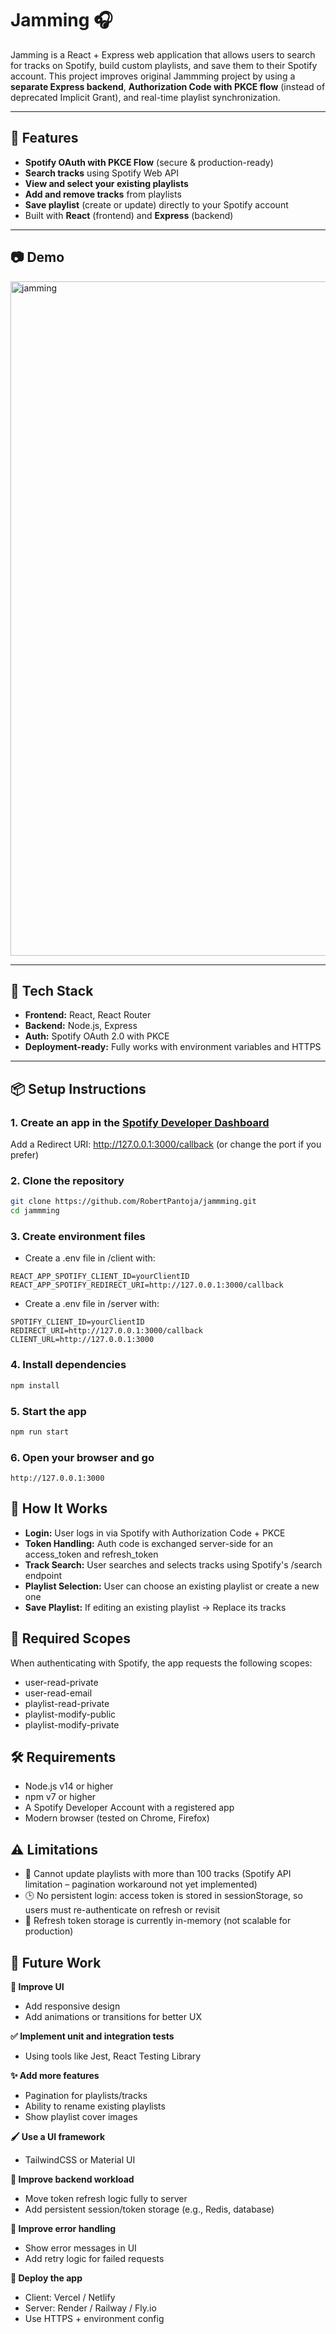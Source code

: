 # Jamming 🎧

Jamming is a React + Express web application that allows users to search for tracks on Spotify, build custom playlists, and save them to their Spotify account. This project improves original Jammming project by using a **separate Express backend**, **Authorization Code with PKCE flow** (instead of deprecated Implicit Grant), and real-time playlist synchronization.

---

## 🚀 Features

- **Spotify OAuth with PKCE Flow** (secure & production-ready)
- **Search tracks** using Spotify Web API
- **View and select your existing playlists**
- **Add and remove tracks** from playlists
- **Save playlist** (create or update) directly to your Spotify account
- Built with **React** (frontend) and **Express** (backend)

---

## 📷 Demo

<img width="1800" height="1079" alt="jamming" src="https://github.com/user-attachments/assets/48d0180c-7b16-4be1-aae1-9e5959541dfc" />

---

## 🧱 Tech Stack

- **Frontend:** React, React Router
- **Backend:** Node.js, Express
- **Auth:** Spotify OAuth 2.0 with PKCE
- **Deployment-ready:** Fully works with environment variables and HTTPS

---

## 📦 Setup Instructions

### 1. Create an app in the [Spotify Developer Dashboard](https://developer.spotify.com/dashboard/)

Add a Redirect URI: http://127.0.0.1:3000/callback (or change the port if you prefer)

### 2. Clone the repository

```bash
git clone https://github.com/RobertPantoja/jammming.git
cd jammming
```

### 3. Create environment files

- Create a .env file in /client with:

```env
REACT_APP_SPOTIFY_CLIENT_ID=yourClientID
REACT_APP_SPOTIFY_REDIRECT_URI=http://127.0.0.1:3000/callback
```

- Create a .env file in /server with:

```env
SPOTIFY_CLIENT_ID=yourClientID
REDIRECT_URI=http://127.0.0.1:3000/callback
CLIENT_URL=http://127.0.0.1:3000
```

### 4. Install dependencies

```bash
npm install
```

### 5. Start the app

```bash
npm run start
```

### 6. Open your browser and go

```browser
http://127.0.0.1:3000
```

## 🧠 How It Works

- **Login:** User logs in via Spotify with Authorization Code + PKCE
- **Token Handling:** Auth code is exchanged server-side for an access_token and refresh_token
- **Track Search:** User searches and selects tracks using Spotify's /search endpoint
- **Playlist Selection:** User can choose an existing playlist or create a new one
- **Save Playlist:** If editing an existing playlist → Replace its tracks

## 🔐 Required Scopes

When authenticating with Spotify, the app requests the following scopes:

- user-read-private
- user-read-email
- playlist-read-private
- playlist-modify-public
- playlist-modify-private

## 🛠 Requirements

- Node.js v14 or higher
- npm v7 or higher
- A Spotify Developer Account with a registered app
- Modern browser (tested on Chrome, Firefox)

## ⚠️ Limitations

- 🚫 Cannot update playlists with more than 100 tracks (Spotify API limitation – pagination workaround not yet implemented)
- 🕒 No persistent login: access token is stored in sessionStorage, so users must re-authenticate on refresh or revisit
- 🔐 Refresh token storage is currently in-memory (not scalable for production)

## 🚧 Future Work

**🎨 Improve UI**

- Add responsive design
- Add animations or transitions for better UX

**✅ Implement unit and integration tests**

- Using tools like Jest, React Testing Library

**✨ Add more features**

- Pagination for playlists/tracks
- Ability to rename existing playlists
- Show playlist cover images

**🖌️ Use a UI framework**

- TailwindCSS or Material UI

**🔄 Improve backend workload**

- Move token refresh logic fully to server
- Add persistent session/token storage (e.g., Redis, database)

**🧠 Improve error handling**

- Show error messages in UI
- Add retry logic for failed requests

**🚀 Deploy the app**

- Client: Vercel / Netlify
- Server: Render / Railway / Fly.io
- Use HTTPS + environment config
